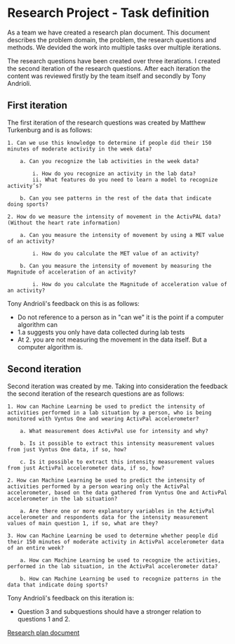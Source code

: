 # Research Project - Task definition
As a team we have created a research plan document. This document describes the problem domain, the problem, the research questions and methods. We devided the work into multiple tasks over multiple iterations.

The research questions have been created over three iterations. I created the second iteration of the research questions. After each iteration the content was reviewed firstly by the team itself and secondly by Tony Andrioli.

## First iteration
The first iteration of the research questions was created by Matthew Turkenburg and is as follows:

    1. Can we use this knowledge to determine if people did their 150 minutes of moderate activity in the week data?
        
        a. Can you recognize the lab activities in the week data? 

            i. How do you recognize an activity in the lab data? 
            ii. What features do you need to learn a model to recognize activity’s? 

        b. Can you see patterns in the rest of the data that indicate doing sports? 

    2. How do we measure the intensity of movement in the ActivPAL data? (Without the heart rate information) 

        a. Can you measure the intensity of movement by using a MET value of an activity? 

            i. How do you calculate the MET value of an activity? 

        b. Can you measure the intensity of movement by measuring the Magnitude of acceleration of an activity? 

            i. How do you calculate the Magnitude of acceleration value of an activity?

Tony Andrioli's feedback on this is as follows:
* Do not reference to a person as in "can we" it is the point if a computer algorithm can
* 1.a suggests you only have data collected during lab tests
* At 2. you are not measuring the movement in the data itself. But a computer algorithm is. 

## Second iteration
Second iteration was created by me. Taking into consideration the feedback the second iteration of the research questions are as follows:

    1. How can Machine Learning be used to predict the intensity of activities performed in a lab situation by a person, who is being monitored with Vyntus One and wearing ActivPal accelerometer?

        a. What measurement does ActivPal use for intensity and why? 

        b. Is it possible to extract this intensity measurement values from just Vyntus One data, if so, how? 

        c. Is it possible to extract this intensity measurement values from just ActivPal accelerometer data, if so, how? 

    2. How can Machine Learning be used to predict the intensity of activities performed by a person wearing only the ActivPal accelerometer, based on the data gathered from Vyntus One and ActivPal accelerometer in the lab situation?

        a. Are there one or more explanatory variables in the ActivPal accelerometer and respondents data for the intensity measurement values of main question 1, if so, what are they? 

    3. How can Machine Learning be used to determine whether people did their 150 minutes of moderate activity in ActivPal accelerometer data of an entire week? 

        a. How can Machine Learning be used to recognize the activities, performed in the lab situation, in the ActivPal accelerometer data? 

        b. How can Machine Learning be used to recognize patterns in the data that indicate doing sports? 

Tony Andrioli's feedback on this iteration is:
* Question 3 and subquestions should have a stronger relation to questions 1 and 2.

[Research plan document](evidence/Research-plan.pdf)